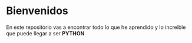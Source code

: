 # Bienvenidos

En este repositorio vas a encontrar todo lo que he aprendido y lo increible que puede llegar a ser **PYTHON**
